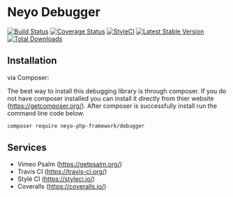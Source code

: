 # Neyo Debugger
[![Build Status](https://travis-ci.org/neyo-php-framework/debugger.svg?branch=master)](https://travis-ci.org/neyo-php-framework/debugger)
[![Coverage Status](https://coveralls.io/repos/github/neyo-php-framework/debugger/badge.svg?branch=master)](https://coveralls.io/github/neyo-php-framework/debugger?branch=master)
[![StyleCI](https://github.styleci.io/repos/139905368/shield?branch=master&style=flat)](https://github.styleci.io/repos/139905368)
[![Latest Stable Version](https://poser.pugx.org/neyo-php-framework/debugger/v/stable)](https://packagist.org/packages/neyo-php-framework/debugger)
[![Total Downloads](https://poser.pugx.org/neyo-php-framework/debugger/downloads)](https://packagist.org/packages/neyo-php-framework/debugger)

## Installation

via Composer:

The best way to install this debugging library is through composer. If you do not have composer installed you can install it directly from thier website (https://getcomposer.org/). After composer is successfully install run the command line code below.

```sh
composer require neyo-php-framework/debugger
```

## Services
- Vimeo Psalm (https://getpsalm.org/)
- Travis CI (https://travis-ci.org/)
- Style CI (https://styleci.io/)
- Coveralls (https://coveralls.io/)

